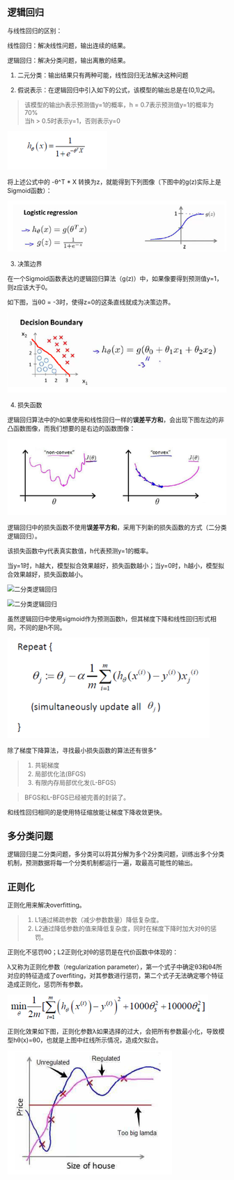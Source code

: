 ## 逻辑回归

与线性回归的区别：

线性回归：解决线性问题，输出连续的结果。

逻辑回归：解决分类问题，输出离散的结果。

1. 二元分类：输出结果只有两种可能，线性回归无法解决这种问题

2. 假说表示：在逻辑回归中引入如下的公式，该模型的输出总是在(0,1)之间。
> 该模型的输出h表示预测值y=1的概率，h = 0.7表示预测值y=1的概率为70%<br>
> 当h > 0.5时表示y=1，否则表示y=0<br>

![逻辑回归算法1](img/逻辑回归算法1.png)

将上述公式中的 -θ^T * X 转换为z，就能得到下列图像（下图中的g(z)实际上是Sigmoid函数）：

![逻辑回归算法3](img/逻辑回归算法3.png)

3. 决策边界

在一个Sigmoid函数表达的逻辑回归算法（g(z)）中，如果像要得到预测值y=1，则z应该大于0。

如下图，当θ0 = -3时，使得z=0的这条直线就成为决策边界。

![决策边界](img/决策边界.png)

4. 损失函数

逻辑回归算法中的h如果使用和线性回归一样的**误差平方和**，会出现下图左边的非凸函数图像，而我们想要的是右边的函数图像：

![逻辑回归的损失函数](img/逻辑回归的损失函数.png)

逻辑回归中的损失函数不使用**误差平方和**，采用下列新的损失函数的方式（二分类逻辑回归）。

该损失函数中y代表真实数值，h代表预测y=1的概率。

当y=1时，h越大，模型拟合效果越好，损失函数越小；当y=0时，h越小，模型拟合效果越好，损失函数越小。

![二分类逻辑回归](img/二分类逻辑回归1.png)

![二分类逻辑回归](img/二分类逻辑回归2.png)

虽然逻辑回归中使用sigmoid作为预测函数h，但其梯度下降和线性回归形式相同，不同的是h不同。

![逻辑回归梯度下降](img/逻辑回归梯度下降.png)

除了梯度下降算法，寻找最小损失函数的算法还有很多“
> 1. 共轭梯度
> 2. 局部优化法(BFGS)
> 3. 有限内存局部优化发(L-BFGS)

> BFGS和L-BFGS已经被完善的封装了。

和线性回归相同的是使用特征缩放能让梯度下降收敛更快。

## 多分类问题

逻辑回归是二分类问题，多分类可以将其分解为多个2分类问题，训练出多个分类机制，预测数据将每一个分类机制都运行一遍，取最高可能性的输出。

## 正则化

正则化用来解决overfitting。

> 1. L1通过稀疏参数（减少参数数量）降低复杂度。
> 2. L2通过降低参数的值来降低复杂度，同时在梯度下降时加大对θ的惩罚。

正则化不惩罚θ0；L2正则化对θ的惩罚是在代价函数中体现的：

λ又称为正则化参数（regularization parameter），第一个式子中确定θ3和θ4所对应的特征造成了overfiting，对其参数进行惩罚，第二个式子无法确定哪个特征造成正则化，惩罚所有参数。

![正则化惩罚参数](img/正则化惩罚参数.png)

正则化效果如下图，正则化参数λ如果选择的过大，会把所有参数最小化，导致模型hθ(x)=θ0，也就是上图中红线所示情况，造成欠拟合。

![正则化效果](img/正则化效果.png)

